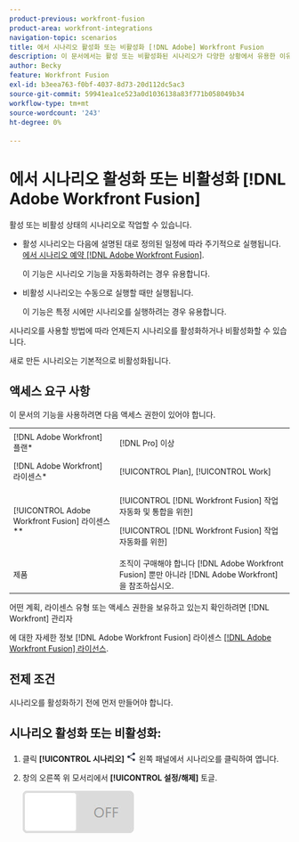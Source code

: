 ```yaml
---
product-previous: workfront-fusion
product-area: workfront-integrations
navigation-topic: scenarios
title: 에서 시나리오 활성화 또는 비활성화 [!DNL Adobe] Workfront Fusion
description: 이 문서에서는 활성 또는 비활성화된 시나리오가 다양한 상황에서 유용한 이유와 시나리오를 활성화하거나 비활성화하는 방법에 대해 설명합니다.
author: Becky
feature: Workfront Fusion
exl-id: b3eea763-f0bf-4037-8d73-20d112dc5ac3
source-git-commit: 59941ea1ce523a0d1036138a83f771b058049b34
workflow-type: tm+mt
source-wordcount: '243'
ht-degree: 0%

---
```


# 에서 시나리오 활성화 또는 비활성화 [!DNL Adobe Workfront Fusion]

활성 또는 비활성 상태의 시나리오로 작업할 수 있습니다.

* 활성 시나리오는 다음에 설명된 대로 정의된 일정에 따라 주기적으로 실행됩니다. [에서 시나리오 예약 [!DNL Adobe Workfront Fusion]](../../workfront-fusion/scenarios/schedule-a-scenario.md).

   이 기능은 시나리오 기능을 자동화하려는 경우 유용합니다.

* 비활성 시나리오는 수동으로 실행할 때만 실행됩니다.

   이 기능은 특정 시에만 시나리오를 실행하려는 경우 유용합니다.

시나리오를 사용할 방법에 따라 언제든지 시나리오를 활성화하거나 비활성화할 수 있습니다.

새로 만든 시나리오는 기본적으로 비활성화됩니다.

## 액세스 요구 사항

이 문서의 기능을 사용하려면 다음 액세스 권한이 있어야 합니다.

<table style="table-layout:auto"> 
 <col> 
 <col> 
 <tbody> 
  <tr> 
    <td role="rowheader">[!DNL Adobe Workfront] 플랜*</td> 
   <td> <p>[!DNL Pro] 이상</p> </td> 
  </tr> 
  <tr data-mc-conditions=""> 
   <td role="rowheader">[!DNL Adobe Workfront] 라이센스*</td> 
   <td> <p>[!UICONTROL Plan], [!UICONTROL Work]</p> </td> 
  </tr> 
  <tr> 
   <td role="rowheader">[!UICONTROL Adobe Workfront Fusion] 라이센스**</td> 
  <td> <p>[!UICONTROL [!DNL Workfront Fusion] 작업 자동화 및 통합을 위한] </p><p>[!UICONTROL [!DNL Workfront Fusion] 작업 자동화를 위한] </p>  </td>    </tr> 
  </tr> 
  <tr> 
   <td role="rowheader">제품</td> 
   <td>조직이 구매해야 합니다 [!DNL Adobe Workfront Fusion] 뿐만 아니라 [!DNL Adobe Workfront] 을 참조하십시오.</td> 
  </tr> 
 </tbody> 
</table>

어떤 계획, 라이센스 유형 또는 액세스 권한을 보유하고 있는지 확인하려면 [!DNL Workfront] 관리자

에 대한 자세한 정보 [!DNL Adobe Workfront Fusion] 라이센스 [[!DNL Adobe Workfront Fusion] 라이선스](../../workfront-fusion/get-started/license-automation-vs-integration.md).

## 전제 조건

시나리오를 활성화하기 전에 먼저 만들어야 합니다.

## 시나리오 활성화 또는 비활성화:

1. 클릭 **[!UICONTROL 시나리오]** ![](assets/scenarios-icon.png) 왼쪽 패널에서 시나리오를 클릭하여 엽니다.
1. 창의 오른쪽 위 모서리에서 **[!UICONTROL 설정/해제]** 토글.

   ![](assets/on-off-switch.jpg)
